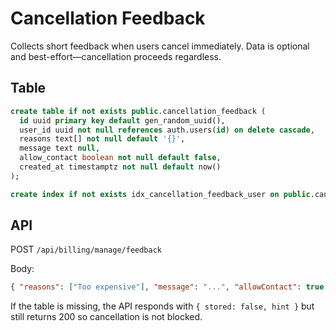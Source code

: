 # Cancellation Feedback

Collects short feedback when users cancel immediately. Data is optional and best-effort—cancellation proceeds regardless.

## Table

```sql
create table if not exists public.cancellation_feedback (
  id uuid primary key default gen_random_uuid(),
  user_id uuid not null references auth.users(id) on delete cascade,
  reasons text[] not null default '{}',
  message text null,
  allow_contact boolean not null default false,
  created_at timestamptz not null default now()
);

create index if not exists idx_cancellation_feedback_user on public.cancellation_feedback(user_id);
```

## API

POST `/api/billing/manage/feedback`

Body:

```json
{ "reasons": ["Too expensive"], "message": "...", "allowContact": true }
```

If the table is missing, the API responds with `{ stored: false, hint }` but still returns 200 so cancellation is not blocked.
